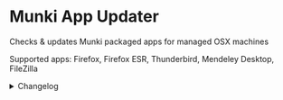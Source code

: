 # Munki App Updater
Checks &amp; updates Munki packaged apps for managed OSX machines

Supported apps: Firefox, Firefox ESR, Thunderbird, Mendeley Desktop, FileZilla

<details> 
	<summary>
		Changelog
	</summary>

		--0.1 (07/03/2017):  
			- Initial Release

		--0.2 (21/03/2017):  

			- Changed online version check method to order files by
			modification date in order to fix bug where .1 releases would be ignored

		--0.3 (21/03/2017):  

			- Added an app intro message which outputs release info and lists apps it is updating.

		--0.4 (22/03/2017):  

			- Added blank lines between different operations to make output easier read  
			- Added script completion message

		--0.5 (23/03/2017):  

			- Script now checks that a method exists for finding the latest online version 
			of each given app before attempting to run it.

		--0.6 (23/03/2017):  

			Note: currently app url is hardcoded for supported apps. This will be addressed in an update.  

			- Any app which needs some edits before importing
			may now specify a method to perform such edits and script will run said
			method. If none is specified then script will proceed to import DMG as
			it is from download.  
			- Fixed some indentation errors

		--0.7 (24/03/2017):  

			- Now checks online version for OSX build instead of Linux build  
			- Separted Firefox & Firefox ESR update checks  
			- Changed download path to variable which defaults to a DMG directory
			inside the current working directory (instead of hard-coded to ~/Downloads)  
			- Streamlined online update checks for Firefox and Firefox ESR  
			- Made app update method universal to support adding new apps  
			- Added support for Mozilla Thunderbird  
			- Small fixes  
			- Renamed main script to reflect added support for non-Firefox apps.

		--1.0 (27/03/2017):  
			First full release!

			- Split Firefox-ESR prep method into to allow for code re-use on other apps 
			which need modifications.  
			- Moved app-specific methods into external files  
			- New feature: script reads external files for each app in /apps directory  
			so that new apps can easily be added by writing a short app script.

		--1.1 (28/03/2017):  

			- Fixed: handling of spaces in Munki package names  
			- Added: support for Munki pkginfo files with a .plist extension  
			- Added: provider for updating Mendeley Desktop  
			- Misc code improvements

		-- 1.2 (06/04/2017):

			- Added: Use of temp directories for downloads
			- Added: Provider for FileZilla
			- Added: Excluding of apps by input argument
			- Added: Updating specific apps by input argument
			- Added: Testing mode
			- Added: Cleanup of download files after import
			- Added: Support for non DMG app packages
			- Fixed: Redundant code (removed)
			- Fixed: Thunderbird app path (updated to match Autopkg recipe)
			- Fixed: Completion messages (now conditional on success)
			- Fixed: Resource busy errors from diskutil on slow volumes
			- Fixed: File permissions on app providers
			- Fixed: Misc small bugs

</details>
